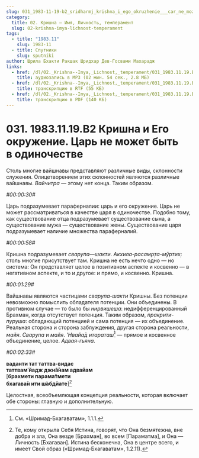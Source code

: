 ```yaml
---
slug: 031_1983-11-19-b2_sridharmj_krishna_i_ego_okruzhenie___car_ne_mozhet_byt_v_odinochestve
category:
  title: 02. Кришна — Имя, Личность, темперамент
  slug: 02-krishna-imya-lichnost-temperament
tags:
  - title: "1983.11"
    slug: 1983-11
  - title: Спутники
    slug: sputniki
author: Шрила Бхакти Ракшак Шридхар Дев-Госвами Махарадж
links:
  - href: /dl/02._Krishna--Imya,_Lichnost,_temperament/031_1983.11.19.B2_SridharMj_Krishna_i_Ego_okruzhenie___Car_ne_mozhet_byt_v_odinochestve.mp3
    title: аудиозапись в MP3 (02 мин. 54 сек., 2.8 МБ)
  - href: /dl/02._Krishna--Imya,_Lichnost,_temperament/031_1983.11.19.B2_SridharMj_Krishna_i_Ego_okruzhenie___Car_ne_mozhet_byt_v_odinochestve.rtf
    title: транскрипцию в RTF (55 КБ)
  - href: /dl/02._Krishna--Imya,_Lichnost,_temperament/031_1983.11.19.B2_SridharMj_Krishna_i_Ego_okruzhenie___Car_ne_mozhet_byt_v_odinochestve.pdf
    title: транскрипцию в PDF (140 КБ)
---
```


# 031. 1983.11.19.B2 Кришна и Его окружение. Царь не может быть в одиночестве

Столь многие вайшнавы представляют различные виды, склонности служения. Олицетворением этих склонностей являются различные вайшнавы. *Вайчитра* — этому нет конца. Таким образом.

*#00:00:30#*

Царь подразумевает параферналии: царь и его окружение. Царь не может рассматриваться в качестве царя в одиночестве. Подобно тому, как существование отца подразумевает существование сына, а существование мужа — существование жены. Существование царя подразумевает наличие множества параферналий.

*#00:00:58#*

Кришна подразумевает *сварупа*—*шакти*. *Акхила-расамр̣та-мӯртих̣*: столь многие присутствует там. Кришна не есть нечто одно — но система: Он представляет целое в позитивном аспекте и косвенно — в негативном аспекте, и то и другое: и прямо, и косвенно. Кришна.

*#00:01:29#*

Вайшнавы являются частицами *сварупа-шакти* Кришны. Без потенции невозможно помыслить обладателя потенции. Они объединены. В противном случае — то было бы *нирвишеша*: недифференцированный Брахман, когда отсутствует потенция. Таким образом, *пракрити-пуруша*: обладающий потенцией и сама потенция — их объединение. Реальная сторона и сторона заблуждения, другая сторона реальности, *майя*. *Сварупа* и *майя*. *’Нвайа̄д итараташ́*[^_ftn1] — прямое и косвенное объединение, целое. *Адвая-гьяна*.

*#00:02:33#*

**ваданти тат таттва-видас**\
**таттвам̇ йадж джн̃а̄нам адвайам**\
[**брахмети парама̄тмети**\
**бхагава̄н ити ш́абдйате**][^_ftn2]

Целостная, всеобъемлющая концепция реальности, которая включает обе стороны: главную и дополнительную.



[^_ftn1]: См. «Шримад-Бхагаватам», 1.1.1.

[^_ftn2]: Те, кому открыла Себя Истина, говорят, что Она безмятежна, вне добра и зла, Она везде [Брахман], во всем [Параматма], и Она — Личность [Бхагаван]. Истина бесконечна, Она в центре всего, и имеет Свой образ («Шримад-Бхагаватам», 1.2.11).

